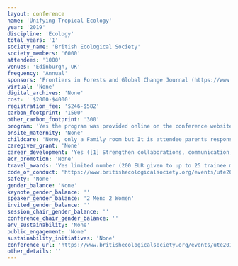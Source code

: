```yaml
---
layout: conference 
name: 'Unifying Tropical Ecology'
year: '2019'
discipline: 'Ecology'
total_years: '1'
society_name: 'British Ecological Society'
society_members: '6000'
attendees: '1000'
venues: 'Edinburgh, UK'
frequency: 'Annual'
sponsors: 'Frontiers in Forests and Global Change Journal (https://www.frontiersin.org/journals/forests-and-global-change#)'
virtual: 'None'
digital_archives: 'None'
cost: ' $2000-$4000'
registration_fee: '$246-$582'
carbon_footprint: '1500'
other_carbon_footprint: '300'
program: 'Yes the program was provided online on the conference website.'
onsite_maternity: 'None'
childcare: 'None, only a Family room but It is attendee parents responsibility to ensure children are accompanied by an adult at all times.'
caregiver_grant: 'None'
career_development: 'Yes ([1] Strengthen collaborations, communication, engagement and outreach between ecologists working in Africa and other ecologists from across the globe [2]Journal publishing for tropical ecologists – the essentials)'
ecr_promotion: 'None'
travel_awards: 'Yes limited number (200 EUR given to up to 25 trainee members)'
code_of_conduct: 'https://www.britishecologicalsociety.org/events/ute2019/code-of-conduct/'
safety: 'None'
gender_balance: 'None'
keynote_gender_balance: ''
speaker_gender_balance: '2 Men: 2 Women'
invited_gender_balance: ''
session_chair_gender_balance: ''
conference_chair_gender_balance: ''
env_sustainability: 'None'
public_engagement: 'None'
sustainability_initiatives: 'None'
conference_url: 'https://www.britishecologicalsociety.org/events/ute2019/'
other_details: ''
---
```

